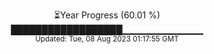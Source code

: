 <p align="center">
⏳Year Progress (60.01 %) <br>
██████████████████▁▁▁▁▁▁▁▁▁▁▁▁ <br>
<sub>Updated: Tue, 08 Aug 2023 01:17:55 GMT</sub>
</p>

